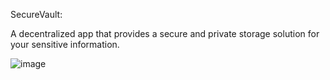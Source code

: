 
SecureVault:

A decentralized app that provides a secure and private storage solution for your sensitive information.


![image](https://github.com/AbdullahiIsse/SecureVault/assets/75485821/a5436ac0-052b-496b-b8c4-76aff814e8cb)
